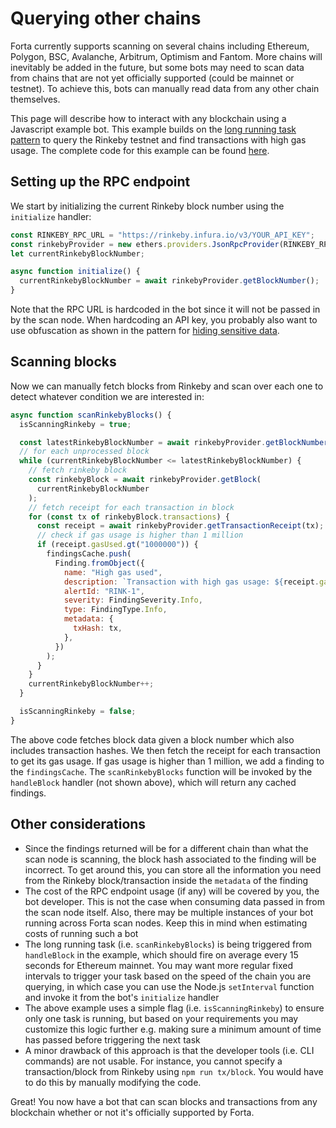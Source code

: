 # Querying other chains

Forta currently supports scanning on several chains including Ethereum, Polygon, BSC, Avalanche, Arbitrum, Optimism and Fantom. More chains will inevitably be added in the future, but some bots may need to scan data from chains that are not yet officially supported (could be mainnet or testnet). To achieve this, bots can manually read data from any other chain themselves.

This page will describe how to interact with any blockchain using a Javascript example bot. This example builds on the [long running task pattern](long-running-tasks.md) to query the Rinkeby testnet and find transactions with high gas usage. The complete code for this example can be found [here](https://github.com/forta-protocol/forta-agent-examples/tree/master/querying-other-chains-js).

## Setting up the RPC endpoint

We start by initializing the current Rinkeby block number using the `initialize` handler:

```javascript
const RINKEBY_RPC_URL = "https://rinkeby.infura.io/v3/YOUR_API_KEY";
const rinkebyProvider = new ethers.providers.JsonRpcProvider(RINKEBY_RPC_URL);
let currentRinkebyBlockNumber;

async function initialize() {
  currentRinkebyBlockNumber = await rinkebyProvider.getBlockNumber();
}
```

Note that the RPC URL is hardcoded in the bot since it will not be passed in by the scan node. When hardcoding an API key, you probably also want to use obfuscation as shown in the pattern for [hiding sensitive data](sensitive-data.md).

## Scanning blocks

Now we can manually fetch blocks from Rinkeby and scan over each one to detect whatever condition we are interested in:

```javascript
async function scanRinkebyBlocks() {
  isScanningRinkeby = true;

  const latestRinkebyBlockNumber = await rinkebyProvider.getBlockNumber();
  // for each unprocessed block
  while (currentRinkebyBlockNumber <= latestRinkebyBlockNumber) {
    // fetch rinkeby block
    const rinkebyBlock = await rinkebyProvider.getBlock(
      currentRinkebyBlockNumber
    );
    // fetch receipt for each transaction in block
    for (const tx of rinkebyBlock.transactions) {
      const receipt = await rinkebyProvider.getTransactionReceipt(tx);
      // check if gas usage is higher than 1 million
      if (receipt.gasUsed.gt("1000000")) {
        findingsCache.push(
          Finding.fromObject({
            name: "High gas used",
            description: `Transaction with high gas usage: ${receipt.gasUsed.toString()}`,
            alertId: "RINK-1",
            severity: FindingSeverity.Info,
            type: FindingType.Info,
            metadata: {
              txHash: tx,
            },
          })
        );
      }
    }
    currentRinkebyBlockNumber++;
  }

  isScanningRinkeby = false;
}
```

The above code fetches block data given a block number which also includes transaction hashes. We then fetch the receipt for each transaction to get its gas usage. If gas usage is higher than 1 million, we add a finding to the `findingsCache`. The `scanRinkebyBlocks` function will be invoked by the `handleBlock` handler (not shown above), which will return any cached findings.

## Other considerations

- Since the findings returned will be for a different chain than what the scan node is scanning, the block hash associated to the finding will be incorrect. To get around this, you can store all the information you need from the Rinkeby block/transaction inside the `metadata` of the finding
- The cost of the RPC endpoint usage (if any) will be covered by you, the bot developer. This is not the case when consuming data passed in from the scan node itself. Also, there may be multiple instances of your bot running across Forta scan nodes. Keep this in mind when estimating costs of running such a bot
- The long running task (i.e. `scanRinkebyBlocks`) is being triggered from `handleBlock` in the example, which should fire on average every 15 seconds for Ethereum mainnet. You may want more regular fixed intervals to trigger your task based on the speed of the chain you are querying, in which case you can use the Node.js `setInterval` function and invoke it from the bot's `initialize` handler
- The above example uses a simple flag (i.e. `isScanningRinkeby`) to ensure only one task is running, but based on your requirements you may customize this logic further e.g. making sure a minimum amount of time has passed before triggering the next task
- A minor drawback of this approach is that the developer tools (i.e. CLI commands) are not usable. For instance, you cannot specify a transaction/block from Rinkeby using `npm run tx/block`. You would have to do this by manually modifying the code.

Great! You now have a bot that can scan blocks and transactions from any blockchain whether or not it's officially supported by Forta.
